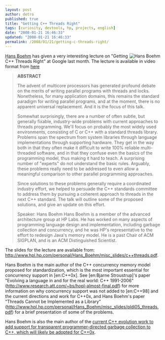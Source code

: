 ```yaml
---
layout: post
author: detro
published: true
title: "Getting C++ Threads Right"
tags: [curiosity, devtools, hp, projects, english]
date: "2008-01-21 16:46:33"
updated: "2008-01-21 16:46:33"
permalink: /2008/01/21/getting-c-threads-right/
---
```


<img src="http://www.hpl.hp.com/personal/Hans_Boehm/Hans_Boehm.jpg" alt="Hans Boehm" align="right" /><a href="http://www.hpl.hp.com/personal/Hans_Boehm/">Hans Boehm</a> has given a very interesting lecture on "Getting C++ Threads Right" at Google last month.  The lecture is available in video format from <a href="http://www.youtube.com/watch?v=mrvAqvtWYb4">here</a>

<blockquote><strong>ABSTRACT</strong>

The advent of multicore processors has generated profound debate on the merits of writing parallel programs with threads and locks. Nonetheless, for many application domains, this remains the standard paradigm for writing parallel programs, and at the moment, there is no apparent universal replacement. And it is the focus of this talk.

Somewhat surprisingly, there are a number of often subtle, but generally fixable, industry-wide problems with current approaches to threads programming. We'll focus on probably the most widely used environments, consisting of C or C++ with a standard threads library. Problems span the spectrum from system libraries through language implementations through supporting hardware. They get in the way both in that they often make it difficult to write 100% reliable multi-threaded software, and in that they confuse even the basics of the programming model, thus making it hard to teach. A surprising number of "experts" do not understand the basic rules. Arguably, these problems really need to be addressed to even allow a meaningful comparison to other parallel programming approaches.

Since solutions to these problems generally require a coordinated industry effort, we helped to persuade the C++ standards committee to address them by pursuing a coherent approach to threads in the next C++ standard. The talk will outline some of the proposed solutions, and give an update on this effort.

Speaker: Hans Boehm
Hans Boehm is a member of the advanced architecture group at HP Labs. He has worked on many aspects of programming language design and implementation, including garbage collection and concurrency, and he was HP's representative to the effort to redesign Java's memory model. He is a past Chair of ACM SIGPLAN, and is an ACM Distinguished Scientist.
</blockquote>

The slides for the lecture are available from: <a href="http://www.hpl.hp.com/personal/Hans_Boehm/misc_slides/c++threads.pdf">http://www.hpl.hp.com/personal/Hans_Boehm/misc_slides/c++threads.pdf</a>.
<!--more-->
Hans Boehm is the main author of the C++ concurrency memory model proposed for standardization, which is the most important essential for concurrency support in [en:C++0x].  See [en:Bjarne Stroustrup]'s paper "Evolving a language in and for the real world: C++ 1991-2006" (<a href="http://www.research.att.com/~bs/hopl-almost-final.pdf">http://www.research.att.com/~bs/hopl-almost-final.pdf</a>) for more information on why concurrency support was not added to [en:C++98] and the current directions and work for C++0x, and Hans Boehm's paper "Threads Cannot be Implemented as a Library" (<a href="http://www.hpl.hp.com/personal/Hans_Boehm/misc_slides/pldi05_threads.pdf">http://www.hpl.hp.com/personal/Hans_Boehm/misc_slides/pldi05_threads.pdf</a>) for a brief presentation of some of the problems.

Hans Boehm is also the main author of the <a href="http://en.wikipedia.org/wiki/Boehm_garbage_collector">current C++ evolution work to add support for transparent programmer-directed garbage collection to C++, which will likely be adopted for C++0x</a>.
